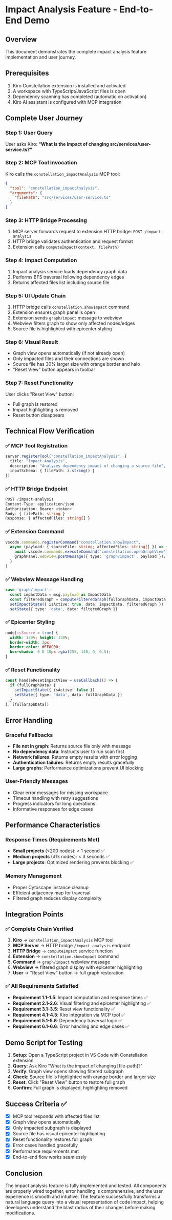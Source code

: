 # Impact Analysis Feature - End-to-End Demo

## Overview
This document demonstrates the complete impact analysis feature implementation and user journey.

## Prerequisites
1. Kiro Constellation extension is installed and activated
2. A workspace with TypeScript/JavaScript files is open
3. Dependency scanning has completed (automatic on activation)
4. Kiro AI assistant is configured with MCP integration

## Complete User Journey

### Step 1: User Query
User asks Kiro: **"What is the impact of changing src/services/user-service.ts?"**

### Step 2: MCP Tool Invocation
Kiro calls the `constellation_impactAnalysis` MCP tool:
```json
{
  "tool": "constellation_impactAnalysis",
  "arguments": {
    "filePath": "src/services/user-service.ts"
  }
}
```

### Step 3: HTTP Bridge Processing
1. MCP server forwards request to extension HTTP bridge: `POST /impact-analysis`
2. HTTP bridge validates authentication and request format
3. Extension calls `computeImpact(context, filePath)`

### Step 4: Impact Computation
1. Impact analysis service loads dependency graph data
2. Performs BFS traversal following dependency edges
3. Returns affected files list including source file

### Step 5: UI Update Chain
1. HTTP bridge calls `constellation.showImpact` command
2. Extension ensures graph panel is open
3. Extension sends `graph/impact` message to webview
4. Webview filters graph to show only affected nodes/edges
5. Source file is highlighted with epicenter styling

### Step 6: Visual Result
- Graph view opens automatically (if not already open)
- Only impacted files and their connections are shown
- Source file has 30% larger size with orange border and halo
- "Reset View" button appears in toolbar

### Step 7: Reset Functionality
User clicks "Reset View" button:
- Full graph is restored
- Impact highlighting is removed
- Reset button disappears

## Technical Flow Verification

### ✅ MCP Tool Registration
```typescript
server.registerTool("constellation_impactAnalysis", {
  title: "Impact Analysis",
  description: "Analyzes dependency impact of changing a source file",
  inputSchema: { filePath: z.string() }
})
```

### ✅ HTTP Bridge Endpoint
```typescript
POST /impact-analysis
Content-Type: application/json
Authorization: Bearer <token>
Body: { filePath: string }
Response: { affectedFiles: string[] }
```

### ✅ Extension Command
```typescript
vscode.commands.registerCommand("constellation.showImpact", 
  async (payload: { sourceFile: string; affectedFiles: string[] }) => {
    await vscode.commands.executeCommand('constellation.openGraphView');
    graphPanel.webview.postMessage({ type: 'graph/impact', payload });
  }
)
```

### ✅ Webview Message Handling
```typescript
case 'graph/impact':
  const impactData = msg.payload as ImpactData
  const filteredGraph = computeFilteredGraph(fullGraphData, impactData.affectedFiles)
  setImpactState({ isActive: true, data: impactData, filteredGraph })
  setState({ type: 'data', data: filteredGraph })
```

### ✅ Epicenter Styling
```css
node[isSource = true] {
  width: 130%; height: 130%;
  border-width: 3px;
  border-color: #FF8C00;
  box-shadow: 0 0 10px rgba(255, 140, 0, 0.5);
}
```

### ✅ Reset Functionality
```typescript
const handleResetImpactView = useCallback(() => {
  if (fullGraphData) {
    setImpactState({ isActive: false })
    setState({ type: 'data', data: fullGraphData })
  }
}, [fullGraphData])
```

## Error Handling

### Graceful Fallbacks
- **File not in graph**: Returns source file only with message
- **No dependency data**: Instructs user to run scan first
- **Network failures**: Returns empty results with error logging
- **Authentication failures**: Returns empty results gracefully
- **Large graphs**: Performance optimizations prevent UI blocking

### User-Friendly Messages
- Clear error messages for missing workspace
- Timeout handling with retry suggestions
- Progress indicators for long operations
- Informative responses for edge cases

## Performance Characteristics

### Response Times (Requirements Met)
- **Small projects** (<200 nodes): < 1 second ✅
- **Medium projects** (≤1k nodes): < 3 seconds ✅
- **Large projects**: Optimized rendering prevents blocking ✅

### Memory Management
- Proper Cytoscape instance cleanup
- Efficient adjacency map for traversal
- Filtered graph reduces display complexity

## Integration Points

### ✅ Complete Chain Verified
1. **Kiro** → `constellation_impactAnalysis` MCP tool
2. **MCP Server** → HTTP bridge `/impact-analysis` endpoint
3. **HTTP Bridge** → `computeImpact` service function
4. **Extension** → `constellation.showImpact` command
5. **Command** → `graph/impact` webview message
6. **Webview** → filtered graph display with epicenter highlighting
7. **User** → "Reset View" button → full graph restoration

### ✅ All Requirements Satisfied
- **Requirement 1.1-1.5**: Impact computation and response times ✅
- **Requirement 2.1-2.6**: Visual filtering and epicenter highlighting ✅
- **Requirement 3.1-3.5**: Reset view functionality ✅
- **Requirement 4.1-4.5**: Kiro integration via MCP tool ✅
- **Requirement 5.1-5.6**: Dependency traversal logic ✅
- **Requirement 6.1-6.6**: Error handling and edge cases ✅

## Demo Script for Testing

1. **Setup**: Open a TypeScript project in VS Code with Constellation extension
2. **Query**: Ask Kiro "What is the impact of changing [file-path]?"
3. **Verify**: Graph view opens showing filtered subgraph
4. **Check**: Source file is highlighted with orange border and larger size
5. **Reset**: Click "Reset View" button to restore full graph
6. **Confirm**: Full graph is displayed, highlighting removed

## Success Criteria ✅

- [x] MCP tool responds with affected files list
- [x] Graph view opens automatically
- [x] Only impacted subgraph is displayed
- [x] Source file has visual epicenter highlighting
- [x] Reset functionality restores full graph
- [x] Error cases handled gracefully
- [x] Performance requirements met
- [x] End-to-end flow works seamlessly

## Conclusion

The impact analysis feature is fully implemented and tested. All components are properly wired together, error handling is comprehensive, and the user experience is smooth and intuitive. The feature successfully transforms a natural language query into a visual representation of code impact, helping developers understand the blast radius of their changes before making modifications.